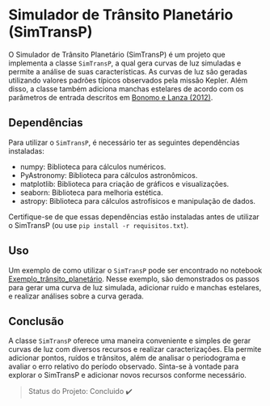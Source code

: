 # Simulador de Trânsito Planetário (SimTransP)

O Simulador de Trânsito Planetário (SimTransP) é um projeto que implementa a classe `SimTransP`, a qual gera curvas de luz simuladas e permite a análise de suas características. As curvas de luz são geradas utilizando valores padrões típicos observados pela missão Kepler. Além disso, a classe também adiciona manchas estelares de acordo com os parâmetros de entrada descritos em [Bonomo e Lanza (2012)](https://www.aanda.org/articles/aa/abs/2012/11/aa19999-12/aa19999-12.html).

## Dependências

Para utilizar o `SimTransP`, é necessário ter as seguintes dependências instaladas:

- numpy: Biblioteca para cálculos numéricos.
- PyAstronomy: Biblioteca para cálculos astronômicos.
- matplotlib: Biblioteca para criação de gráficos e visualizações.
- seaborn: Biblioteca para melhoria estética.
- astropy: Biblioteca para cálculos astrofísicos e manipulação de dados.

Certifique-se de que essas dependências estão instaladas antes de utilizar o SimTransP (ou use `pip install -r requisitos.txt`).

## Uso

Um exemplo de como utilizar o `SimTransP` pode ser encontrado no notebook [Exemplo_trânsito_planetário](https://github.com/SarahBarbosa/SimTransP/blob/main/Exemplo_tr%C3%A2nsito_planet%C3%A1rio.ipynb). Nesse exemplo, são demonstrados os passos para gerar uma curva de luz simulada, adicionar ruído e manchas estelares, e realizar análises sobre a curva gerada.

## Conclusão

A classe `SimTransP` oferece uma maneira conveniente e simples de gerar curvas de luz com diversos recursos e realizar caracterizações. Ela permite adicionar pontos, ruídos e trânsitos, além de analisar o periodograma e avaliar o erro relativo do período observado. Sinta-se à vontade para explorar o SimTransP e adicionar novos recursos conforme necessário.

> Status do Projeto: Concluido :heavy_check_mark:
